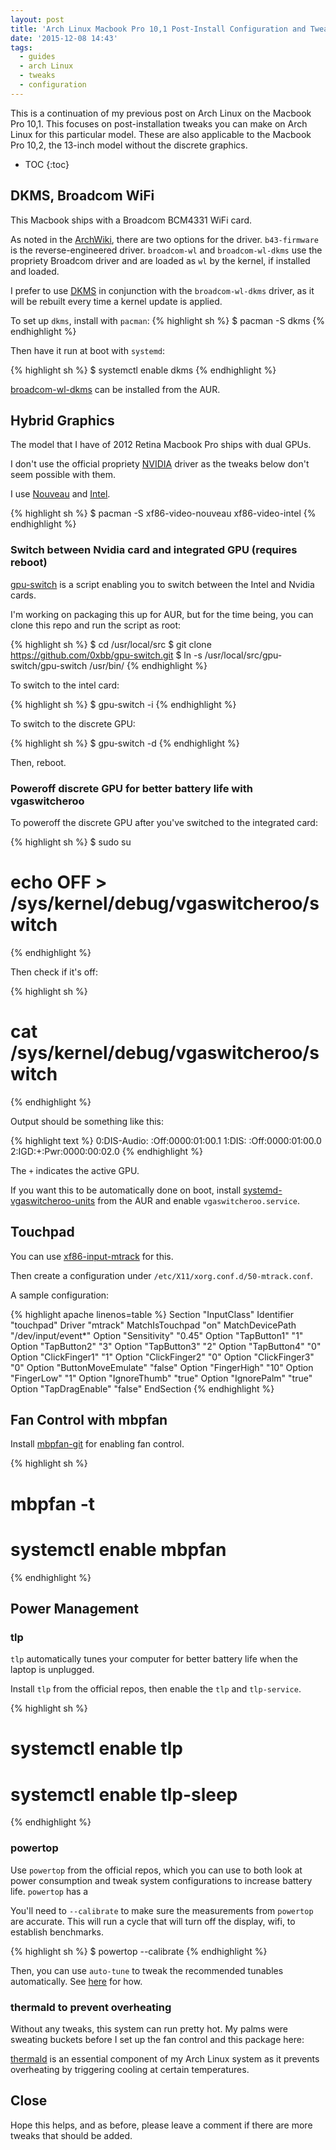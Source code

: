 ```yaml
---
layout: post
title: 'Arch Linux Macbook Pro 10,1 Post-Install Configuration and Tweaks'
date: '2015-12-08 14:43'
tags:
  - guides
  - arch Linux
  - tweaks
  - configuration
---
```


This is a continuation of my previous post on Arch Linux on the Macbook Pro 10,1. This focuses on post-installation tweaks you can make on Arch Linux for this particular model. These are also applicable to the Macbook Pro 10,2, the 13-inch model without the discrete graphics.

* TOC
{:toc}

## DKMS, Broadcom WiFi

This Macbook ships with a Broadcom BCM4331 WiFi card.

As noted in the [ArchWiki](https://wiki.archlinux.org/index.php/MacBookPro10,x#Wi-Fi), there are two options for the driver. `b43-firmware` is the reverse-engineered driver. `broadcom-wl` and `broadcom-wl-dkms` use the propriety Broadcom driver and are loaded as `wl` by the kernel, if installed and loaded.

I prefer to use [DKMS](https://wiki.archlinux.org/index.php/Dynamic_Kernel_Module_Support) in conjunction with the `broadcom-wl-dkms` driver, as it will be rebuilt every time a kernel update is applied.

To set up `dkms`, install with `pacman`:
{% highlight sh %}
$ pacman -S dkms
{% endhighlight %}

Then have it run at boot with `systemd`:

{% highlight sh %}
$ systemctl enable dkms
{% endhighlight %}

[broadcom-wl-dkms](https://aur.archlinux.org/packages/broadcom-wl-dkms) can be installed from the AUR.

## Hybrid Graphics

The model that I have of 2012 Retina Macbook Pro ships with dual GPUs.

I don't use the official propriety [NVIDIA](https://wiki.archlinux.org/index.php/NVIDIA) driver as the tweaks below don't seem possible with them.  

I use [Nouveau](https://wiki.archlinux.org/index.php/Nouveau) and [Intel](https://wiki.archlinux.org/index.php/Intel_graphics#Installation).

{% highlight sh %}
$ pacman -S xf86-video-nouveau xf86-video-intel
{% endhighlight %}

### Switch between Nvidia card and integrated GPU (requires reboot)

[gpu-switch](https://github.com/0xbb/gpu-switch) is a script enabling you to switch between the Intel and Nvidia cards.

I'm working on packaging this up for AUR, but for the time being, you can clone this repo and run the script as root:

{% highlight sh %}
$ cd /usr/local/src
$ git clone https://github.com/0xbb/gpu-switch.git
$ ln -s /usr/local/src/gpu-switch/gpu-switch /usr/bin/
{% endhighlight %}

To switch to the intel card:

{% highlight sh %}
$ gpu-switch -i
{% endhighlight %}

To switch to the discrete GPU:

{% highlight sh %}
$ gpu-switch -d
{% endhighlight %}

Then, reboot.

### Poweroff discrete GPU for better battery life with vgaswitcheroo

To poweroff the discrete GPU after you've switched to the integrated card:

{% highlight sh %}
$ sudo su
# echo OFF > /sys/kernel/debug/vgaswitcheroo/switch
{% endhighlight %}

Then check if it's off:

{% highlight sh %}
# cat /sys/kernel/debug/vgaswitcheroo/switch
{% endhighlight %}

Output should be something like this:

{% highlight text %}
0:DIS-Audio: :Off:0000:01:00.1
1:DIS: :Off:0000:01:00.0
2:IGD:+:Pwr:0000:00:02.0
{% endhighlight %}

The `+` indicates the active GPU.

If you want this to be automatically done on boot, install [systemd-vgaswitcheroo-units](https://aur.archlinux.org/packages/systemd-vgaswitcheroo-units) from the AUR and enable `vgaswitcheroo.service`.

## Touchpad

You can use [xf86-input-mtrack](https://aur.archlinux.org/packages/xf86-input-mtrack-git/) for this.

Then create a configuration under `/etc/X11/xorg.conf.d/50-mtrack.conf`.

A sample configuration:

{% highlight apache linenos=table %}
Section "InputClass"
  Identifier "touchpad"
  Driver "mtrack"
  MatchIsTouchpad "on"
  MatchDevicePath "/dev/input/event*"
  Option "Sensitivity" "0.45"
  Option "TapButton1" "1"
  Option "TapButton2" "3"
  Option "TapButton3" "2"
  Option "TapButton4" "0"
  Option "ClickFinger1" "1"
  Option "ClickFinger2" "0"
  Option "ClickFinger3" "0"
  Option "ButtonMoveEmulate" "false"
  Option "FingerHigh" "10"
  Option "FingerLow" "1"
  Option "IgnoreThumb" "true"
  Option "IgnorePalm" "true"
  Option "TapDragEnable" "false"
EndSection
{% endhighlight %}

## Fan Control with mbpfan

Install [mbpfan-git](https://aur.archlinux.org/packages/mbpfan-git/) for enabling fan control.

{% highlight sh %}
# mbpfan -t
# systemctl enable mbpfan
{% endhighlight %}

## Power Management

### tlp

`tlp` automatically tunes your computer for better battery life when the laptop is unplugged.

Install `tlp` from the official repos, then enable the `tlp` and `tlp-service`.

{% highlight sh %}
# systemctl enable tlp
# systemctl enable tlp-sleep
{% endhighlight %}

### powertop

Use `powertop` from the official repos, which you can use to both look at power consumption and tweak system configurations to increase battery life. `powertop` has a

You'll need to `--calibrate` to make sure the measurements from `powertop` are accurate. This will run a cycle that will turn off the display, wifi, to establish benchmarks.

{% highlight sh %}
$ powertop --calibrate
{% endhighlight %}

Then, you can use `auto-tune` to tweak the recommended tunables automatically. See [here](https://wiki.archlinux.org/index.php/Powertop#Tips_and_tricks) for how.

### thermald to prevent overheating

Without any tweaks, this system can run pretty hot. My palms were sweating buckets before I set up the fan control and this package here:

[thermald](https://aur.archlinux.org/packages/thermald/) is an essential component of my Arch Linux system as it prevents overheating by triggering cooling at certain temperatures.

## Close

Hope this helps, and as before, please leave a comment if there are more tweaks that should be added. 
